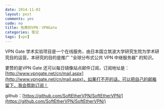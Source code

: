 ```yaml
---
date: 2014-11-03
layout: post
comments: yes
code: no
title: 免费的VPN：VPNGate
categories: 笔记
tags: [vpn]
---
```


VPN Gate 学术实验项目是一个在线服务，由日本国立筑波大学研究生院为学术研究目的运营。本研究的目的是推广 "全球分布式公共 VPN 中继服务器" 的知识。

更赞的是VPN Gate 还可以每日镜像站点邮件订阅，订阅地址是：[http://www.vpngate.net/cn/mail.aspx](http://www.vpngate.net/cn/mail.aspx)，如果打不开的话，可以把自己的邮箱留下，我会帮助订阅！

github：[https://github.com/SoftEtherVPN/SoftEtherVPN/](https://github.com/SoftEtherVPN/SoftEtherVPN/)